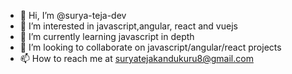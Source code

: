 - 👋 Hi, I’m @surya-teja-dev
- 👀 I’m interested in javascript,angular, react and vuejs
- 🌱 I’m currently learning javascript in depth
- 💞️ I’m looking to collaborate on javascript/angular/react projects
- 📫 How to reach me at suryatejakandukuru8@gmail.com

<!---
surya-teja-dev/surya-teja-dev is a ✨ special ✨ repository because its `README.md` (this file) appears on your GitHub profile.
You can click the Preview link to take a look at your changes.
--->
